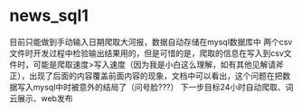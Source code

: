 # news_sql1
目前只能做到手动输入日期爬取大河报，数据自动存储在mysql数据库中
两个csv文件时开发过程中检验输出结果用的，但是可惜的是，爬取的信息在写入到csv文件时，可能是爬取速度>写入速度（因为我是小白这么理解，如有其他见解请斧正），出现了后面的内容覆盖前面内容的现象，文档中可以看出，这个问题在把数据写入mysql中时被意外的结局了（问号脸???）
下一步目标24小时自动爬取、词云展示、web发布
